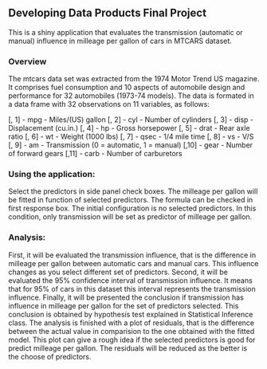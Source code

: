 
## Developing Data Products Final Project

This is a shiny application that evaluates the transmission (automatic or manual) influence in milleage per gallon of cars in MTCARS dataset.


### Overview
                          
The mtcars data set was extracted from the 1974 Motor Trend US magazine. It comprises fuel consumption and 10 aspects of automobile design and performance for 32 automobiles (1973-74 models).
The data is formated in a data frame with 32 observations on 11 variables, as follows:

[, 1] - mpg - Miles/(US) gallon
[, 2] - cyl - Number of cylinders
[, 3] - disp - Displacement (cu.in.)
[, 4] - hp - Gross horsepower
[, 5] - drat - Rear axle ratio
[, 6] - wt - Weight (1000 lbs)
[, 7] - qsec - 1/4 mile time
[, 8] - vs - V/S
[, 9] - am - Transmission (0 = automatic, 1 = manual)
[,10] - gear - Number of forward gears
[,11] - carb - Number of carburetors
                          
### Using the application:

Select the predictors in side panel check boxes. The milleage per gallon will be fitted in function of selected predictors. The formula can be checked in first response box.
The initial configuration is no selected predictors. In this condition, only transmission will be set as predictor of milleage per gallon.

### Analysis:

First, it will be evaluated the transmission influence, that is the difference in milleage per gallon between automatic cars and manual cars. This influence changes as you select different set of predictors.
Second, it will be evaluated the 95% confidence interval of transmission influence. It means that for 95% of cars in this dataset this interval represents the transmission influence.
Finally, it will be presented the conclusion if transmission has influence in milleage per gallon for the set of predictors selected. This conclusion is obtained by hypothesis test explained in Statistical Inference class.
The analysis is finished with a plot of residuals, that is the difference between the actual value in comparision to the one obtained with the fitted model. This plot can give a rough idea if the selected predictors is good for predict milleage per gallon. The residuals will be reduced as the better is the choose of predictors.
